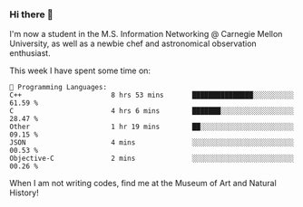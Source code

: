 ### Hi there 👋

I'm now a student in the M.S. Information Networking @ Carnegie Mellon University, as well as a newbie chef and astronomical observation enthusiast. 



<!--START_SECTION:waka-->
This week I have spent some time on: 

```text
💬 Programming Languages: 
C++                      8 hrs 53 mins       ███████████████░░░░░░░░░░   61.59 % 
C                        4 hrs 6 mins        ███████░░░░░░░░░░░░░░░░░░   28.47 % 
Other                    1 hr 19 mins        ██░░░░░░░░░░░░░░░░░░░░░░░   09.15 % 
JSON                     4 mins              ░░░░░░░░░░░░░░░░░░░░░░░░░   00.53 % 
Objective-C              2 mins              ░░░░░░░░░░░░░░░░░░░░░░░░░   00.26 % 
```


<!--END_SECTION:waka-->

When I am not writing codes, find me at the Museum of Art and Natural History!
